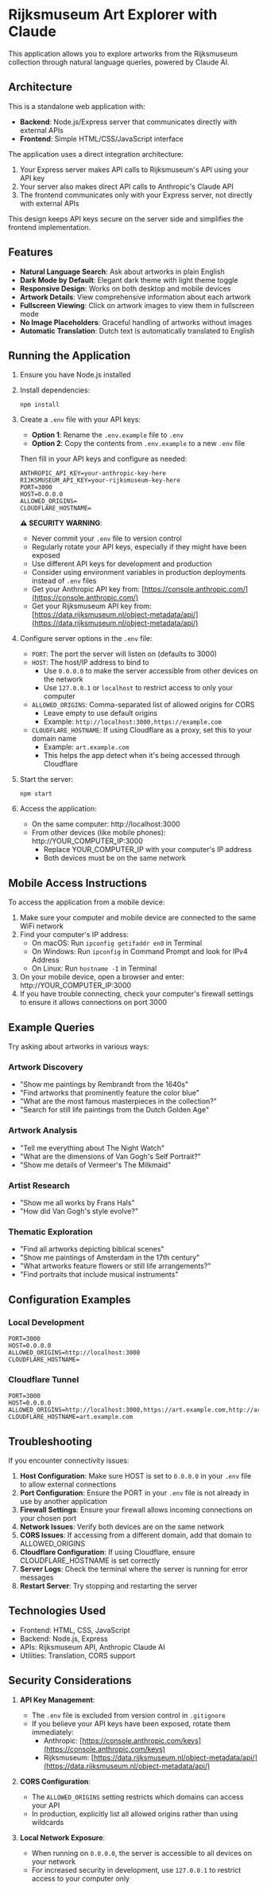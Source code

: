 # Rijksmuseum Art Explorer with Claude

This application allows you to explore artworks from the Rijksmuseum collection through natural language queries, powered by Claude AI.

## Architecture

This is a standalone web application with:

- **Backend**: Node.js/Express server that communicates directly with external APIs
- **Frontend**: Simple HTML/CSS/JavaScript interface

The application uses a direct integration architecture:
1. Your Express server makes API calls to Rijksmuseum's API using your API key
2. Your server also makes direct API calls to Anthropic's Claude API
3. The frontend communicates only with your Express server, not directly with external APIs

This design keeps API keys secure on the server side and simplifies the frontend implementation.

## Features

- **Natural Language Search**: Ask about artworks in plain English
- **Dark Mode by Default**: Elegant dark theme with light theme toggle
- **Responsive Design**: Works on both desktop and mobile devices
- **Artwork Details**: View comprehensive information about each artwork
- **Fullscreen Viewing**: Click on artwork images to view them in fullscreen mode
- **No Image Placeholders**: Graceful handling of artworks without images
- **Automatic Translation**: Dutch text is automatically translated to English

## Running the Application

1. Ensure you have Node.js installed
2. Install dependencies:
   ```
   npm install
   ```
3. Create a `.env` file with your API keys:
   - **Option 1**: Rename the `.env.example` file to `.env` 
   - **Option 2**: Copy the contents from `.env.example` to a new `.env` file
   
   Then fill in your API keys and configure as needed:
   ```
   ANTHROPIC_API_KEY=your-anthropic-key-here
   RIJKSMUSEUM_API_KEY=your-rijksmuseum-key-here
   PORT=3000
   HOST=0.0.0.0
   ALLOWED_ORIGINS=
   CLOUDFLARE_HOSTNAME=
   ```

   **⚠️ SECURITY WARNING**:
   - Never commit your `.env` file to version control
   - Regularly rotate your API keys, especially if they might have been exposed
   - Use different API keys for development and production
   - Consider using environment variables in production deployments instead of `.env` files
   - Get your Anthropic API key from: [https://console.anthropic.com/](https://console.anthropic.com/)
   - Get your Rijksmuseum API key from: [https://data.rijksmuseum.nl/object-metadata/api/](https://data.rijksmuseum.nl/object-metadata/api/)
4. Configure server options in the `.env` file:
   - `PORT`: The port the server will listen on (defaults to 3000)
   - `HOST`: The host/IP address to bind to
     - Use `0.0.0.0` to make the server accessible from other devices on the network
     - Use `127.0.0.1` or `localhost` to restrict access to only your computer
   - `ALLOWED_ORIGINS`: Comma-separated list of allowed origins for CORS
     - Leave empty to use default origins
     - Example: `http://localhost:3000,https://example.com`
   - `CLOUDFLARE_HOSTNAME`: If using Cloudflare as a proxy, set this to your domain name
     - Example: `art.example.com`
     - This helps the app detect when it's being accessed through Cloudflare

5. Start the server:
   ```
   npm start
   ```
6. Access the application:
   - On the same computer: http://localhost:3000
   - From other devices (like mobile phones): http://YOUR_COMPUTER_IP:3000
     - Replace YOUR_COMPUTER_IP with your computer's IP address
     - Both devices must be on the same network

## Mobile Access Instructions

To access the application from a mobile device:

1. Make sure your computer and mobile device are connected to the same WiFi network
2. Find your computer's IP address:
   - On macOS: Run `ipconfig getifaddr en0` in Terminal
   - On Windows: Run `ipconfig` in Command Prompt and look for IPv4 Address
   - On Linux: Run `hostname -I` in Terminal
3. On your mobile device, open a browser and enter: http://YOUR_COMPUTER_IP:3000
4. If you have trouble connecting, check your computer's firewall settings to ensure it allows connections on port 3000

## Example Queries

Try asking about artworks in various ways:

### Artwork Discovery
- "Show me paintings by Rembrandt from the 1640s"
- "Find artworks that prominently feature the color blue"
- "What are the most famous masterpieces in the collection?"
- "Search for still life paintings from the Dutch Golden Age"

### Artwork Analysis
- "Tell me everything about The Night Watch"
- "What are the dimensions of Van Gogh's Self Portrait?"
- "Show me details of Vermeer's The Milkmaid"

### Artist Research
- "Show me all works by Frans Hals"
- "How did Van Gogh's style evolve?"

### Thematic Exploration
- "Find all artworks depicting biblical scenes"
- "Show me paintings of Amsterdam in the 17th century"
- "What artworks feature flowers or still life arrangements?"
- "Find portraits that include musical instruments"

## Configuration Examples

### Local Development
```
PORT=3000
HOST=0.0.0.0
ALLOWED_ORIGINS=http://localhost:3000
CLOUDFLARE_HOSTNAME=
```

### Cloudflare Tunnel
```
PORT=3000
HOST=0.0.0.0
ALLOWED_ORIGINS=http://localhost:3000,https://art.example.com,http://art.example.com
CLOUDFLARE_HOSTNAME=art.example.com
```

## Troubleshooting

If you encounter connectivity issues:

1. **Host Configuration**: Make sure HOST is set to `0.0.0.0` in your `.env` file to allow external connections
2. **Port Configuration**: Ensure the PORT in your `.env` file is not already in use by another application
3. **Firewall Settings**: Ensure your firewall allows incoming connections on your chosen port
4. **Network Issues**: Verify both devices are on the same network
5. **CORS Issues**: If accessing from a different domain, add that domain to ALLOWED_ORIGINS
6. **Cloudflare Configuration**: If using Cloudflare, ensure CLOUDFLARE_HOSTNAME is set correctly
7. **Server Logs**: Check the terminal where the server is running for error messages
8. **Restart Server**: Try stopping and restarting the server

## Technologies Used

- Frontend: HTML, CSS, JavaScript
- Backend: Node.js, Express
- APIs: Rijksmuseum API, Anthropic Claude AI
- Utilities: Translation, CORS support

## Security Considerations

1. **API Key Management**:
   - The `.env` file is excluded from version control in `.gitignore`
   - If you believe your API keys have been exposed, rotate them immediately:
     - Anthropic: [https://console.anthropic.com/keys](https://console.anthropic.com/keys)
     - Rijksmuseum: [https://data.rijksmuseum.nl/object-metadata/api/](https://data.rijksmuseum.nl/object-metadata/api/)

2. **CORS Configuration**:
   - The `ALLOWED_ORIGINS` setting restricts which domains can access your API
   - In production, explicitly list all allowed origins rather than using wildcards

3. **Local Network Exposure**:
   - When running on `0.0.0.0`, the server is accessible to all devices on your network
   - For increased security in development, use `127.0.0.1` to restrict access to your computer only
